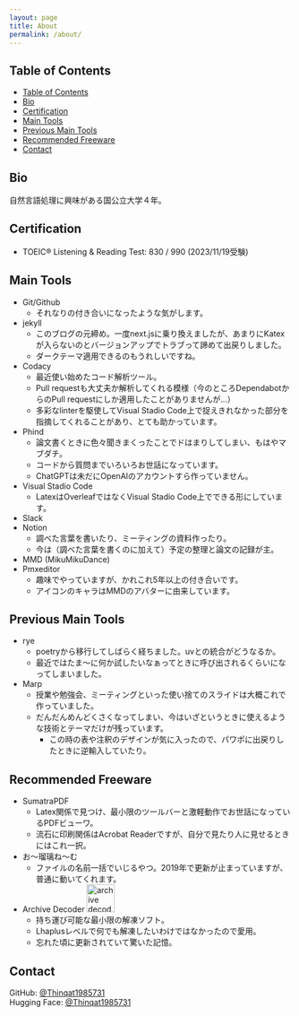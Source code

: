 ```yaml
---
layout: page
title: About
permalink: /about/
---
```


## Table of Contents

- [Table of Contents](#table-of-contents)
- [Bio](#bio)
- [Certification](#certification)
- [Main Tools](#main-tools)
- [Previous Main Tools](#previous-main-tools)
- [Recommended Freeware](#recommended-freeware)
- [Contact](#contact)

## Bio

自然言語処理に興味がある国公立大学４年。

## Certification

- TOEIC® Listening & Reading Test: 830 / 990 (2023/11/19受験)

## Main Tools

- Git/Github
  - それなりの付き合いになったような気がします。
- jekyll
  - このブログの元締め。一度next.jsに乗り換えましたが、あまりにKatexが入らないのとバージョンアップでトラブって諦めて出戻りしました。
  - ダークテーマ適用できるのもうれしいですね。
- Codacy
  - 最近使い始めたコード解析ツール。
  - Pull requestも大丈夫か解析してくれる模様（今のところDependabotからのPull requestにしか適用したことがありませんが...）
  - 多彩なlinterを駆使してVisual Stadio Code上で捉えきれなかった部分を指摘してくれることがあり、とても助かっています。
- Phind
  - 論文書くときに色々聞きまくったことでドはまりしてしまい、もはやマブダチ。
  - コードから質問までいろいろお世話になっています。
  - ChatGPTは未だにOpenAIのアカウントすら作っていません。
- Visual Stadio Code
  - LatexはOverleafではなくVisual Stadio Code上でできる形にしています。
- Slack
- Notion
  - 調べた言葉を書いたり、ミーティングの資料作ったり。
  - 今は（調べた言葉を書くのに加えて）予定の整理と論文の記録が主。
- MMD (MikuMikuDance)
- Pmxeditor
  - 趣味でやっていますが、かれこれ5年以上の付き合いです。
  - アイコンのキャラはMMDのアバターに由来しています。

## Previous Main Tools

- rye
  - poetryから移行してしばらく経ちました。uvとの統合がどうなるか。
  - 最近ではたま～に何か試したいなぁってときに呼び出されるくらいになってしまいました。
- Marp
  - 授業や勉強会、ミーティングといった使い捨てのスライドは大概これで作っていました。
  - だんだんめんどくさくなってしまい、今はいざというときに使えるような技術とテーマだけが残っています。
    - この時の表や注釈のデザインが気に入ったので、パワポに出戻りしたときに逆輸入していたり。

## Recommended Freeware

- SumatraPDF
  - Latex関係で見つけ、最小限のツールバーと激軽動作でお世話になっているPDFビューワ。
  - 流石に印刷関係はAcrobat Readerですが、自分で見たり人に見せるときにはこれ一択。
- お～瑠璃ね～む
  - ファイルの名前一括でいじるやつ。2019年で更新が止まっていますが、普通に動いてくれます。
- Archive Decoder <img src="https://forest.watch.impress.co.jp/library/img/file/10820/icon.gif" height="50px" width="50px" alt="archive decoder icon">
  - 持ち運び可能な最小限の解凍ソフト。
  - Lhaplusレベルで何でも解凍したいわけではなかったので愛用。
  - 忘れた頃に更新されていて驚いた記憶。

## Contact

GitHub: [@Thinqat1985731](https://github.com/Thinqat1985731)<br>
Hugging Face: [@Thinqat1985731](https://huggingface.co/Thinqat1985731)
